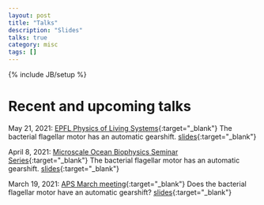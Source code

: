 ```yaml
---
layout: post
title: "Talks"
description: "Slides"
talks: true
category: misc
tags: []
---
```

{% include JB/setup %}

# Recent and upcoming talks
May 21, 2021: [EPFL Physics of Living Systems](https://pols.epfl.ch/){:target="_blank"}
The bacterial flagellar motor has an automatic gearshift. [slides](https://navishwadhwa.com/slides/3-epfl/){:target="_blank"}

April 8, 2021: [Microscale Ocean Biophysics Seminar Series](https://www.microscalemeeting.org/seminar-series.html){:target="_blank"}
The bacterial flagellar motor has an automatic gearshift. [slides](https://navishwadhwa.com/slides/2-microscale-biophysics-2021){:target="_blank"}

March 19, 2021: [APS March meeting](https://march.aps.org/){:target="_blank"} Does the bacterial flagellar motor have an automatic gearshift? [slides](https://navishwadhwa.com/slides/1-aps-march){:target="_blank"}


